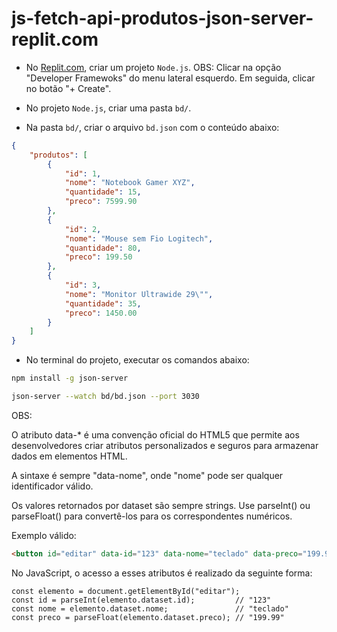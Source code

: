 # js-fetch-api-produtos-json-server-replit.com
* No [Replit.com](https://replit.com/), criar um projeto `Node.js`. OBS: Clicar na opção "Developer Framewoks" do menu lateral esquerdo. Em seguida, clicar no botão "+ Create".

* No projeto `Node.js`, criar uma pasta `bd/`.

* Na pasta `bd/`, criar o arquivo `bd.json` com o conteúdo abaixo:
```json
{
    "produtos": [
        {
            "id": 1,
            "nome": "Notebook Gamer XYZ",
            "quantidade": 15,
            "preco": 7599.90
        },
        {
            "id": 2,
            "nome": "Mouse sem Fio Logitech",
            "quantidade": 80,
            "preco": 199.50
        },
        {
            "id": 3,
            "nome": "Monitor Ultrawide 29\"",
            "quantidade": 35,
            "preco": 1450.00
        }
    ]
}
```

* No terminal do projeto, executar os comandos abaixo:

```bash
npm install -g json-server
```

```bash
json-server --watch bd/bd.json --port 3030
```

OBS:

O atributo data-* é uma convenção oficial do HTML5 que permite aos desenvolvedores 
criar atributos personalizados e seguros para armazenar dados em elementos HTML.
      
A sintaxe é sempre "data-nome", onde "nome" pode ser qualquer identificador válido.

Os valores retornados por dataset são sempre strings. Use parseInt() ou parseFloat() para convertê-los para os correspondentes numéricos.

Exemplo válido:
```html
<button id="editar" data-id="123" data-nome="teclado" data-preco="199.99">Editar</button>
```
No JavaScript, o acesso a esses atributos é realizado da seguinte forma:

```JS
const elemento = document.getElementById("editar");
const id = parseInt(elemento.dataset.id);         // "123"
const nome = elemento.dataset.nome;               // "teclado"
const preco = parseFloat(elemento.dataset.preco); // "199.99"
```